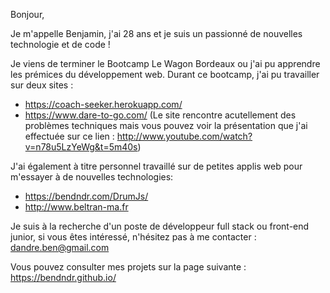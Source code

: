 Bonjour,

Je m'appelle Benjamin, j'ai 28 ans et je suis un passionné de nouvelles technologie et de code !

Je viens de terminer le Bootcamp Le Wagon Bordeaux ou j'ai pu apprendre les prémices du développement web.
Durant ce bootcamp, j'ai pu travailler sur deux sites :
- https://coach-seeker.herokuapp.com/
- https://www.dare-to-go.com/ (Le site rencontre acutellement des problèmes techniques mais vous pouvez voir la présentation que j'ai effectuée sur ce lien : http://www.youtube.com/watch?v=n78u5LzYeWg&t=5m40s)

J'ai également à titre personnel travaillé sur de petites applis web pour m'essayer à de nouvelles technologies:
- https://bendndr.com/DrumJs/
- http://www.beltran-ma.fr

Je suis à la recherche d'un poste de développeur full stack ou front-end junior, si vous êtes intéressé, n'hésitez pas à me contacter :
dandre.ben@gmail.com

Vous pouvez consulter mes projets sur la page suivante : https://bendndr.github.io/

<!--
**BenDndr/BenDndr** is a ✨ _special_ ✨ repository because its `README.md` (this file) appears on your GitHub profile.

Here are some ideas to get you started:

- 🔭 I’m currently working on ...
- 🌱 I’m currently learning ...
- 👯 I’m looking to collaborate on ...
- 🤔 I’m looking for help with ...
- 💬 Ask me about ...
- 📫 How to reach me: ...
- 😄 Pronouns: ...
- ⚡ Fun fact: ...
-->

